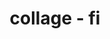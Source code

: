 ---
layout: page
img: assets/img/gallery/fi.jpg
title: collage - fi
image_only: true
disable_url: true
importance: 6
category: collages
---